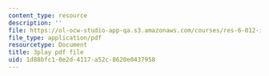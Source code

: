 ```yaml
---
content_type: resource
description: ''
file: https://ol-ocw-studio-app-qa.s3.amazonaws.com/courses/res-6-012-introduction-to-probability-spring-2018/1d88bfc10e2d4117a52c8620e0437958_JoQDJMZA7F8.pdf
file_type: application/pdf
resourcetype: Document
title: 3play pdf file
uid: 1d88bfc1-0e2d-4117-a52c-8620e0437958
---
```

